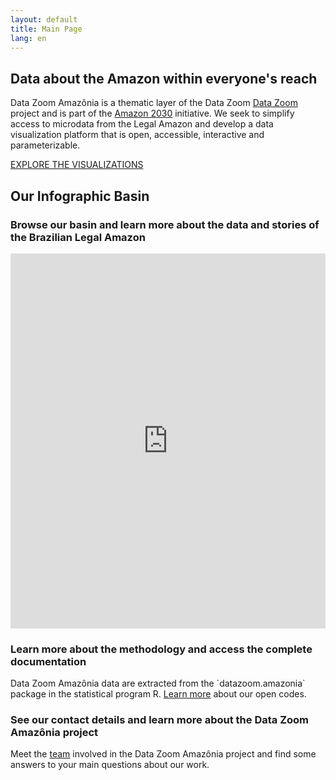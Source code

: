 ```yaml
---
layout: default
title: Main Page
lang: en
---
```


<div class="capa">
    <div class="capa-content">
        <h2>Data about the Amazon within everyone's reach</h2>
        <p>
            Data Zoom Amazônia is a thematic layer of the Data Zoom 
            <a href="https://www.econ.puc-rio.br/datazoom/index.html" style="text-decoration: underline;">Data Zoom</a> project
            and is part of the
            <a href="https://amazonia2030.org.br/project/" style="text-decoration: underline;">Amazon 2030</a> initiative.
            We seek to simplify access to microdata from the Legal Amazon and develop a data visualization platform that is open, accessible, interactive and parameterizable.
        </p>
        <a href="#" class="cta-button">EXPLORE THE VISUALIZATIONS</a>
    </div>
</div>

## Our Infographic Basin

### Browse our basin and learn more about the data and stories of the Brazilian Legal Amazon

<div class="alignfull has-no-padding shinyblock">
  <iframe class="shinyframe"  width="100%" height="600px" frameborder="0" scrolling="no" 
    src= "https://datazoompuc.github.io/bacia_infografica"  allowfullscreen="allowfullscreen">
  </iframe>
</div>

<div class="block">
    <img src="{{ site.baseurl }}/assets/img/Icone_-Doc1-2-768x1024.png" alt="">
    <div class="text-content">
        <h3>Learn more about the methodology and access the complete documentation</h3>
        <p>Data Zoom Amazônia data are extracted from the `datazoom.amazonia` package in the statistical program R. <a href="https://www.econ.puc-rio.br/datazoom/dz_amazonia.html" style="text-decoration: underline;">Learn more</a> about our open codes.</p>
    </div>
</div>

<div class="block">
    <div class="text-content">
        <h3>See our contact details and learn more about the Data Zoom Amazônia project</h3>
        <p>Meet the <a href="https://www.econ.puc-rio.br/datazoom/english/equipe.html" style="text-decoration: underline;">team</a> involved in the Data Zoom Amazônia project and find some answers to your main questions about our work.</p>
    </div>
    <img src="{{ site.baseurl }}/assets/img/Icone_-Doc2-1-768x1024.png" alt="">
</div>
